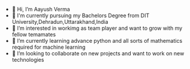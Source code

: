 - 👋 Hi, I’m Aayush Verma
- 🏫 I'm currently pursuing my Bachelors Degree from DIT University,Dehradun,Uttarakhand,India
- 👀 I’m interested in workimg as team player and want to grow with my fellow temamates
- 🌱 I’m currently learning advance python and all sorts of mathematics required for machine learning
- 💞️ I’m looking to collaborate on new projects and want to work on new technologies


<!---
azimAVI/azimAVI is a ✨ special ✨ repository because its `README.md` (this file) appears on your GitHub profile.
You can click the Preview link to take a look at your changes.
--->
